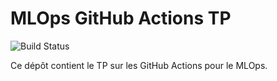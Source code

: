 # MLOps GitHub Actions TP

![Build Status](https://github.com/KhalidOuatik/usine-tp/actions/workflows/badge.yml/badge.svg)

Ce dépôt contient le TP sur les GitHub Actions pour le MLOps.
